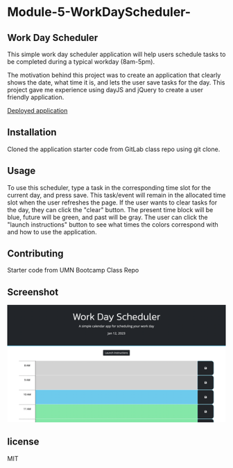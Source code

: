 # Module-5-WorkDayScheduler-

## Work Day Scheduler 

This simple work day scheduler application will help users schedule tasks to be completed during a typical workday (8am-5pm). 

The motivation behind this project was to create an application that clearly shows the date, what time it is, and lets the user save tasks for the day. This project gave me experience using dayJS and jQuery to create a user friendly application. 

[Deployed application](https://mcquo011.github.io/Module-5-WorkDayScheduler-/)

## Installation

Cloned the application starter code from GitLab class repo using git clone.

## Usage

To use this scheduler, type a task in the corresponding time slot for the current day, and press save. This task/event will remain in the allocated time slot when the user refreshes the page. If the user wants to clear tasks for the day, they can click the "clear" button. The present time block will be blue, future will be green, and past will be gray. The user can click the "launch instructions" button to see what times the colors correspond with and how to use the application. 

## Contributing

Starter code from UMN Bootcamp Class Repo

## Screenshot 

![Alt text](./assets/images/Screen%20Shot%202023-01-12%20at%2010.06.41%20AM.png?raw=true "Screenshot of Work Day application")

## license 

MIT